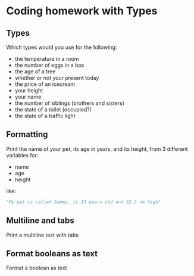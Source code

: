 # Coding homework with Types

## Types

Which types would you use for the following:

- the temperature in a room
- the number of eggs in a box
- the age of a tree
- whether or not your present today
- the price of an icecream
- your height
- your name
- the number of siblings (brothers and sisters)
- the state of a toilet (occupied?)
- the state of a traffic light

## Formatting

Print the name of your pet, its age in years, and its height, from 3 different variables for:

- name
- age
- height

like:

```python
"My pet is called Sammy, is 13 years old and 32.5 cm high"
```

## Multiline and tabs

Print a multiline text with tabs

## Format booleans as text

Format a boolean as text